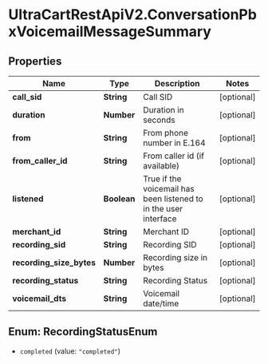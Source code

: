 # UltraCartRestApiV2.ConversationPbxVoicemailMessageSummary

## Properties
Name | Type | Description | Notes
------------ | ------------- | ------------- | -------------
**call_sid** | **String** | Call SID | [optional] 
**duration** | **Number** | Duration in seconds | [optional] 
**from** | **String** | From phone number in E.164 | [optional] 
**from_caller_id** | **String** | From caller id (if available) | [optional] 
**listened** | **Boolean** | True if the voicemail has been listened to in the user interface | [optional] 
**merchant_id** | **String** | Merchant ID | [optional] 
**recording_sid** | **String** | Recording SID | [optional] 
**recording_size_bytes** | **Number** | Recording size in bytes | [optional] 
**recording_status** | **String** | Recording Status | [optional] 
**voicemail_dts** | **String** | Voicemail date/time | [optional] 


<a name="RecordingStatusEnum"></a>
## Enum: RecordingStatusEnum


* `completed` (value: `"completed"`)




